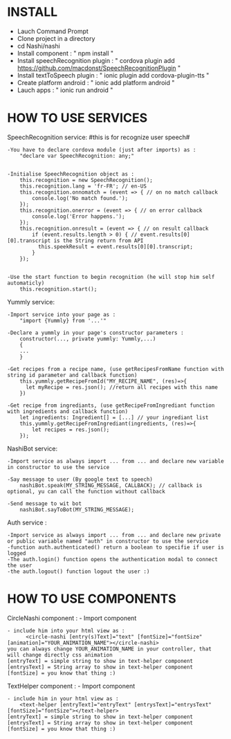 # INSTALL

- Lauch Command Prompt
- Clone project in a directory
- cd Nashi/nashi
- Install component : " npm install "
- Install speechRecognition plugin : " cordova plugin add https://github.com/macdonst/SpeechRecognitionPlugin "
- Install textToSpeech plugin : " ionic plugin add cordova-plugin-tts "
- Create platform android : " ionic add platform android "
- Lauch apps : " ionic run android "


# HOW TO USE SERVICES


SpeechRecognition service: 
	#this is for recognize user speech#
	
	
	-You have to declare cordova module (just after imports) as : 
		"declare var SpeechRecognition: any;"


	-Initialise SpeechRecognition object as :
		this.recognition = new SpeechRecognition();
		this.recognition.lang = 'fr-FR'; // en-US
		this.recognition.onnomatch = (event => { // on no match callback
			console.log('No match found.');
		});
		this.recognition.onerror = (event => { // on error callback
			console.log('Error happens.');
		});
		this.recognition.onresult = (event => { // on result callback
			if (event.results.length > 0) { // event.results[0][0].transcript is the String return from API
			  this.speekResult = event.results[0][0].transcript;
			}
		});


	-Use the start function to begin recognition (he will stop him self automaticly)
		this.recognition.start();




Yummly service: 

	-Import service into your page as :
		"import {Yummly} from '...'"
		
	-Declare a yummly in your page's constructor parameters :
		constructor(..., private yummly: Yummly,...)
		{
		...
		}
	
	-Get recipes from a recipe name, (use getRecipesFromName function with string id parameter and callback function)
		this.yummly.getRecipeFromId("MY_RECIPE_NAME", (res)=>{
		  let myRecipe = res.json(); //return all recipes with this name
		})
		
	-Get recipe from ingrediants, (use getRecipeFromIngrediant function with ingredients and callback function)
		let ingredients: Ingredient[] = [...] // your ingrediant list
		this.yummly.getRecipeFromIngrediant(ingredients, (res)=>{
			let recipes = res.json();
		});
		
		
NashiBot service:

	-Import service as always import ... from ... and declare new variable in constructor to use the service
	
	-Say message to user (By google text to speech)
		nashiBot.speak(MY_STRING_MESSAGE, CALLBACK); // callback is optional, yu can call the function without callback
		
	-Send message to wit bot
		nashiBot.sayToBot(MY_STRING_MESSAGE);
		
		
Auth service :

	-Import service as always import ... from ... and declare new private or public variable named "auth" in constructor to use the service
	-function auth.authenticated() return a boolean to specifie if user is logged
	-The auth.login() function opens the authentication modal to connect the user
	-the auth.logout() function logout the user :)


# HOW TO USE COMPONENTS


CircleNashi component :
	- Import component
	
	- include him into your html view as :
		  <circle-nashi [entry(s)Text]="text" [fontSize]="fontSize" [animation]="YOUR_ANIMATION_NAME"></circle-nashi>
	you can always change YOUR_ANIMATION_NAME in your controller, that will change directly css animation
	[entryText] = simple string to show in text-helper component
	[entrysText] = String array to show in text-helper component
	[fontSize] = you know that thing :)
	
TextHelper component :
	- Import component
	
	- include him in your html view as :
		<text-helper [entryText]="entryText" [entrysText]="entrysText" [fontSize]="fontSize"></text-helper>
	[entryText] = simple string to show in text-helper component
	[entrysText] = String array to show in text-helper component
	[fontSize] = you know that thing :)
		

	

